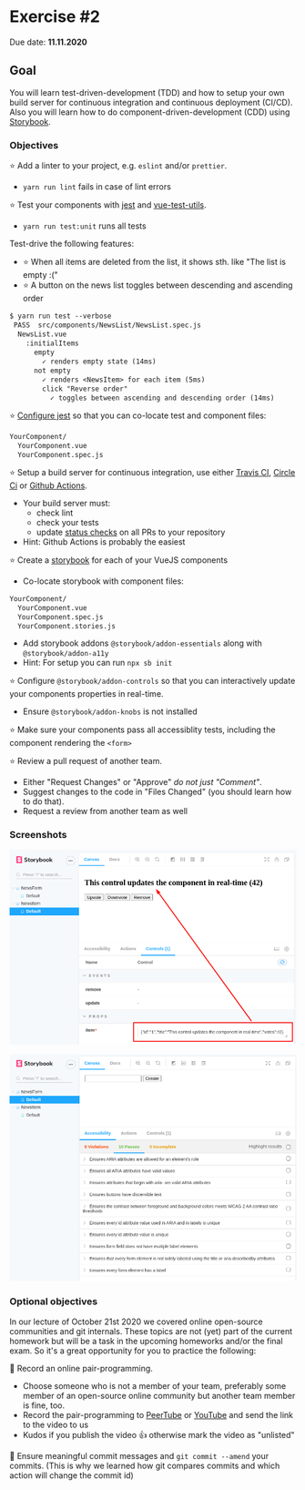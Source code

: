 # Exercise #2

Due date: **11.11.2020**

## Goal

You will learn test-driven-development (TDD) and how to setup your own build server for continuous integration and continuous deployment (CI/CD). Also you will learn how to do component-driven-development (CDD) using [Storybook](https://www.learnstorybook.com/).

### Objectives
:star: Add a linter to your project, e.g. `eslint` and/or `prettier`.
- `yarn run lint` fails in case of lint errors

:star: Test your components with [jest](https://jestjs.io/) and [vue-test-utils](https://vue-test-utils.vuejs.org/).
- `yarn run test:unit` runs all tests

Test-drive the following features:
- :star: When all items are deleted from the list, it shows sth. like "The list is empty :("
- :star: A button on the news list toggles between descending and ascending order
```
$ yarn run test --verbose
 PASS  src/components/NewsList/NewsList.spec.js
  NewsList.vue
    :initialItems
      empty
        ✓ renders empty state (14ms)
      not empty
        ✓ renders <NewsItem> for each item (5ms)
        click "Reverse order"
          ✓ toggles between ascending and descending order (14ms)
```

:star: [Configure jest](https://jestjs.io/docs/en/configuration) so that you can co-locate test and component files:
```
YourComponent/
  YourComponent.vue
  YourComponent.spec.js
```

:star: Setup a build server for continuous integration, use either [Travis CI](https://travis-ci.org/), [Circle Ci](https://circleci.com/) or [Github Actions](https://github.com/features/actions).
- Your build server must:
  - check lint
  - check your tests
  - update [status checks](https://docs.github.com/en/free-pro-team@latest/github/collaborating-with-issues-and-pull-requests/about-status-checks) on all PRs to your repository
- Hint: Github Actions is probably the easiest

:star: Create a [storybook](https://storybook.js.org/docs/vue/get-started/install) for each of your VueJS components
- Co-locate storybook with component files:
```
YourComponent/
  YourComponent.vue
  YourComponent.spec.js
  YourComponent.stories.js
```
- Add storybook addons `@storybook/addon-essentials` along with `@storybook/addon-a11y`
- Hint: For setup you can run `npx sb init`

:star: Configure `@storybook/addon-controls` so that you can interactively update your components properties in real-time.
- Ensure `@storybook/addon-knobs` is not installed

:star: Make sure your components pass all accessiblity tests, including the component rendering the `<form>`


:star: Review a pull request of another team.
- Either "Request Changes" or "Approve" *do not just "Comment"*.
- Suggest changes to the code in "Files Changed" (you should learn how to do that).
- Request a review from another team as well

### Screenshots

![Storybook controls example](./images/storybook-controls-example.png)

![Storybook a11y example](./images/storybook-a11y-example.png)


### Optional objectives

In our lecture of October 21st 2020 we covered online open-source communities and git internals. These topics are not (yet) part of the current homework but will be a task in the upcoming homeworks and/or the final exam. So it's a great opportunity for you to practice the following:

:rocket: Record an online pair-programming.
- Choose someone who is not a member of your team, preferably some member of an open-source online community but another team member is fine, too.
- Record the pair-programming to [PeerTube](https://joinpeertube.org/en/) or [YouTube](https://www.youtube.com/) and send the link to the video to us
- Kudos if you publish the video :+1: otherwise mark the video as "unlisted"

:rocket: Ensure meaningful commit messages and `git commit --amend` your commits. (This is why we learned how git compares commits and which action will change the commit id)
